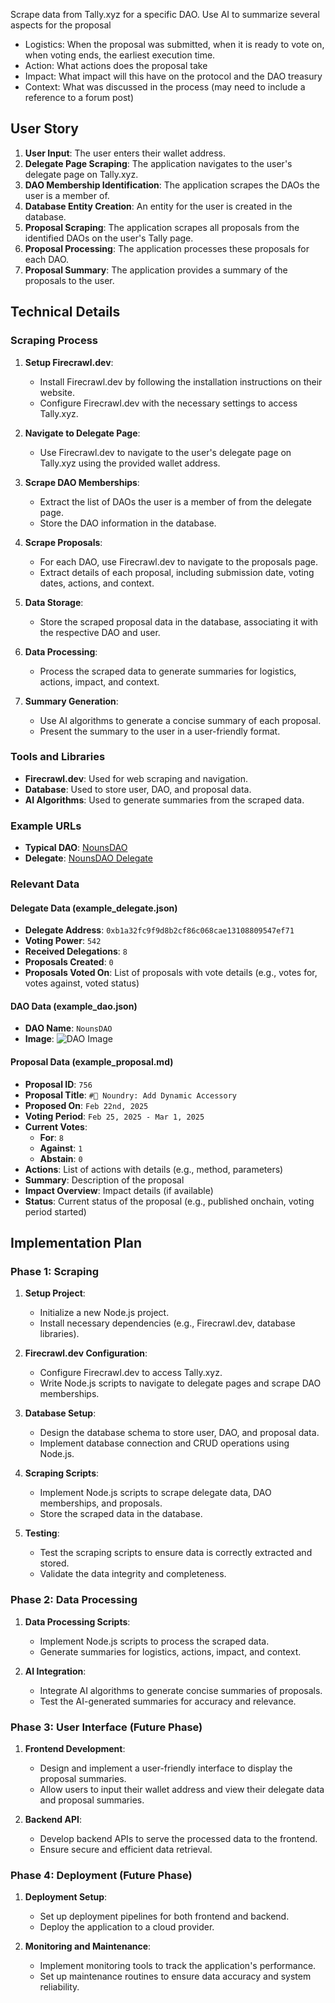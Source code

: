 Scrape data from Tally.xyz for a specific DAO.
Use AI to summarize several aspects for the proposal

- Logistics: When the proposal was submitted, when it is ready to vote on, when voting ends, the earliest execution time.
- Action: What actions does the proposal take
- Impact: What impact will this have on the protocol and the DAO treasury
- Context: What was discussed in the process (may need to include a reference to a forum post)

## User Story

1. **User Input**: The user enters their wallet address.
2. **Delegate Page Scraping**: The application navigates to the user's delegate page on Tally.xyz.
3. **DAO Membership Identification**: The application scrapes the DAOs the user is a member of.
4. **Database Entity Creation**: An entity for the user is created in the database.
5. **Proposal Scraping**: The application scrapes all proposals from the identified DAOs on the user's Tally page.
6. **Proposal Processing**: The application processes these proposals for each DAO.
7. **Proposal Summary**: The application provides a summary of the proposals to the user.

## Technical Details

### Scraping Process

1. **Setup Firecrawl.dev**:

   - Install Firecrawl.dev by following the installation instructions on their website.
   - Configure Firecrawl.dev with the necessary settings to access Tally.xyz.

2. **Navigate to Delegate Page**:

   - Use Firecrawl.dev to navigate to the user's delegate page on Tally.xyz using the provided wallet address.

3. **Scrape DAO Memberships**:

   - Extract the list of DAOs the user is a member of from the delegate page.
   - Store the DAO information in the database.

4. **Scrape Proposals**:

   - For each DAO, use Firecrawl.dev to navigate to the proposals page.
   - Extract details of each proposal, including submission date, voting dates, actions, and context.

5. **Data Storage**:

   - Store the scraped proposal data in the database, associating it with the respective DAO and user.

6. **Data Processing**:

   - Process the scraped data to generate summaries for logistics, actions, impact, and context.

7. **Summary Generation**:
   - Use AI algorithms to generate a concise summary of each proposal.
   - Present the summary to the user in a user-friendly format.

### Tools and Libraries

- **Firecrawl.dev**: Used for web scraping and navigation.
- **Database**: Used to store user, DAO, and proposal data.
- **AI Algorithms**: Used to generate summaries from the scraped data.

### Example URLs

- **Typical DAO**: [NounsDAO](https://www.tally.xyz/gov/nounsdao/proposals)
- **Delegate**: [NounsDAO Delegate](https://www.tally.xyz/gov/nounsdao/delegate/0xb1a32fc9f9d8b2cf86c068cae13108809547ef71)

### Relevant Data

#### Delegate Data (example_delegate.json)

- **Delegate Address**: `0xb1a32fc9f9d8b2cf86c068cae13108809547ef71`
- **Voting Power**: `542`
- **Received Delegations**: `8`
- **Proposals Created**: `0`
- **Proposals Voted On**: List of proposals with vote details (e.g., votes for, votes against, voted status)

#### DAO Data (example_dao.json)

- **DAO Name**: `NounsDAO`
- **Image**: ![DAO Image](https://static.tally.xyz/1decbb17-b472-4eb9-9141-92c3f86770de_400x400.jpg)

#### Proposal Data (example_proposal.md)

- **Proposal ID**: `756`
- **Proposal Title**: `#🎨 Noundry: Add Dynamic Accessory`
- **Proposed On**: `Feb 22nd, 2025`
- **Voting Period**: `Feb 25, 2025 - Mar 1, 2025`
- **Current Votes**:
  - **For**: `8`
  - **Against**: `1`
  - **Abstain**: `0`
- **Actions**: List of actions with details (e.g., method, parameters)
- **Summary**: Description of the proposal
- **Impact Overview**: Impact details (if available)
- **Status**: Current status of the proposal (e.g., published onchain, voting period started)

## Implementation Plan

### Phase 1: Scraping

1. **Setup Project**:

   - Initialize a new Node.js project.
   - Install necessary dependencies (e.g., Firecrawl.dev, database libraries).

2. **Firecrawl.dev Configuration**:

   - Configure Firecrawl.dev to access Tally.xyz.
   - Write Node.js scripts to navigate to delegate pages and scrape DAO memberships.

3. **Database Setup**:

   - Design the database schema to store user, DAO, and proposal data.
   - Implement database connection and CRUD operations using Node.js.

4. **Scraping Scripts**:

   - Implement Node.js scripts to scrape delegate data, DAO memberships, and proposals.
   - Store the scraped data in the database.

5. **Testing**:
   - Test the scraping scripts to ensure data is correctly extracted and stored.
   - Validate the data integrity and completeness.

### Phase 2: Data Processing

1. **Data Processing Scripts**:

   - Implement Node.js scripts to process the scraped data.
   - Generate summaries for logistics, actions, impact, and context.

2. **AI Integration**:
   - Integrate AI algorithms to generate concise summaries of proposals.
   - Test the AI-generated summaries for accuracy and relevance.

### Phase 3: User Interface (Future Phase)

1. **Frontend Development**:

   - Design and implement a user-friendly interface to display the proposal summaries.
   - Allow users to input their wallet address and view their delegate data and proposal summaries.

2. **Backend API**:
   - Develop backend APIs to serve the processed data to the frontend.
   - Ensure secure and efficient data retrieval.

### Phase 4: Deployment (Future Phase)

1. **Deployment Setup**:

   - Set up deployment pipelines for both frontend and backend.
   - Deploy the application to a cloud provider.

2. **Monitoring and Maintenance**:
   - Implement monitoring tools to track the application's performance.
   - Set up maintenance routines to ensure data accuracy and system reliability.
